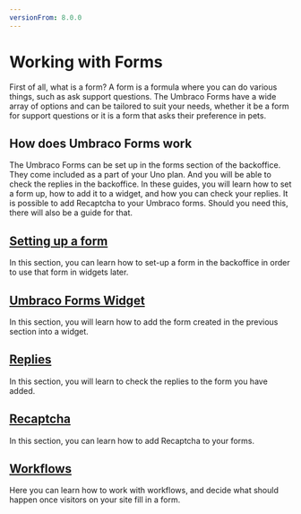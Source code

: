 ```yaml
---
versionFrom: 8.0.0
---
```


# Working with Forms

First of all, what is a form? A form is a formula where you can do various things, such as ask support questions. The Umbraco Forms have a wide array of options and can be tailored to suit your needs, whether it be a form for support questions or it is a form that asks their preference in pets.

## How does Umbraco Forms work

The Umbraco Forms can be set up in the forms section of the backoffice. They come included as a part of your Uno plan.
And you will be able to check the replies in the backoffice. In these guides, you will learn how to set a form up, how to add it to a widget, and how you can check your replies.
It is possible to add Recaptcha to your Umbraco forms. Should you need this, there will also be a guide for that.

## [Setting up a form](Setting-up-a-form)

In this section, you can learn how to set-up a form in the backoffice in order to use that form in widgets later.

## [Umbraco Forms Widget](Umbraco-Forms-widget)

In this section, you will learn how to add the form created in the previous section into a widget.

## [Replies](Replies)

In this section, you will learn to check the replies to the form you have added.

## [Recaptcha](Recaptcha)

In this section, you can learn how to add Recaptcha to your forms.

## [Workflows](Workflow)

Here you can learn how to work with workflows, and decide what should happen once visitors on your site fill in a form.
